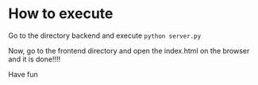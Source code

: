 # How to execute

Go to the directory backend and execute
`python server.py`

Now, go to the frontend directory and open the index.html on the browser and it is done!!!!

Have fun
